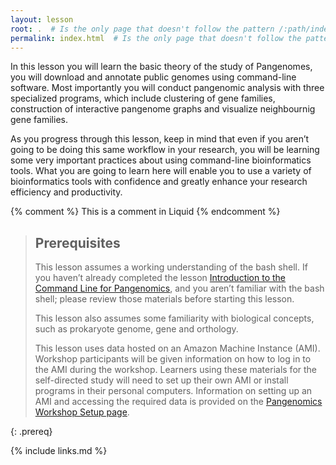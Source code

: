```yaml
---
layout: lesson
root: .  # Is the only page that doesn't follow the pattern /:path/index.html
permalink: index.html  # Is the only page that doesn't follow the pattern /:path/index.html
---
```


In this lesson you will learn the basic theory of the study of Pangenomes, you will download and annotate public genomes using command-line software. 
Most importantly you will conduct pangenomic analysis with three specialized programs, which include clustering of gene families, construction of 
interactive pangenome graphs and visualize neighbournig gene families.

As you progress through this lesson, keep in mind that even if you aren’t going to be doing this same workflow in your research, you will be learning 
some very important practices about using command-line bioinformatics tools. What you are going to learn here will enable you to use a variety of 
bioinformatics tools with confidence and greatly enhance your research efficiency and productivity.

<!-- this is an html comment -->

{% comment %} This is a comment in Liquid {% endcomment %}

> ## Prerequisites
>
> This lesson assumes a working understanding of the bash shell. If you haven’t already 
> completed the lesson [Introduction to the Command Line for Pangenomics](https://czirion.github.io/shell-pangenomics/), and you aren’t 
> familiar with the bash shell; please review those materials before starting this lesson.
>
> This lesson also assumes some familiarity with biological concepts, 
> such as prokaryote genome, gene and orthology.
> 
> This lesson uses data hosted on an Amazon Machine Instance (AMI). Workshop participants
> will be given information on how to log in to the AMI during the workshop. Learners using 
> these materials for the self-directed study will need to set up their own AMI or install programs in their personal computers. Information 
> on setting up an AMI and accessing the required data is provided on the 
> [Pangenomics Workshop Setup page](https://czirion.github.io/pangenomics-workshop/setup.html).
>
{: .prereq}

{% include links.md %}
